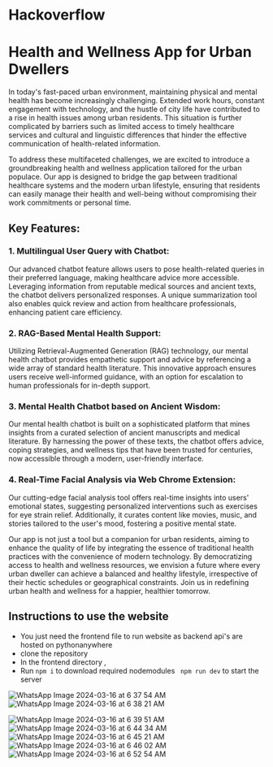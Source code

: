# Hackoverflow

# Health and Wellness App for Urban Dwellers
In today's fast-paced urban environment, maintaining physical and mental health has become increasingly challenging. Extended work hours, constant engagement with technology, and the hustle of city life have contributed to a rise in health issues among urban residents. This situation is further complicated by barriers such as limited access to timely healthcare services and cultural and linguistic differences that hinder the effective communication of health-related information.

To address these multifaceted challenges, we are excited to introduce a groundbreaking health and wellness application tailored for the urban populace. Our app is designed to bridge the gap between traditional healthcare systems and the modern urban lifestyle, ensuring that residents can easily manage their health and well-being without compromising their work commitments or personal time.

## Key Features:

### 1. Multilingual User Query with Chatbot:
Our advanced chatbot feature allows users to pose health-related queries in their preferred language, making healthcare advice more accessible. Leveraging information from reputable medical sources and ancient texts, the chatbot delivers personalized responses. A unique summarization tool also enables quick review and action from healthcare professionals, enhancing patient care efficiency.

### 2. RAG-Based Mental Health Support:
Utilizing Retrieval-Augmented Generation (RAG) technology, our mental health chatbot provides empathetic support and advice by referencing a wide array of standard health literature. This innovative approach ensures users receive well-informed guidance, with an option for escalation to human professionals for in-depth support.

### 3. Mental Health Chatbot based on Ancient Wisdom:
Our mental health chatbot is built on a sophisticated platform that mines insights from a curated selection of ancient manuscripts and medical literature. By harnessing the power of these texts, the chatbot offers advice, coping strategies, and wellness tips that have been trusted for centuries, now accessible through a modern, user-friendly interface.

### 4. Real-Time Facial Analysis via Web Chrome Extension:
Our cutting-edge facial analysis tool offers real-time insights into users' emotional states, suggesting personalized interventions such as exercises for eye strain relief. Additionally, it curates content like movies, music, and stories tailored to the user's mood, fostering a positive mental state.

Our app is not just a tool but a companion for urban residents, aiming to enhance the quality of life by integrating the essence of traditional health practices with the convenience of modern technology. By democratizing access to health and wellness resources, we envision a future where every urban dweller can achieve a balanced and healthy lifestyle, irrespective of their hectic schedules or geographical constraints. Join us in redefining urban health and wellness for a happier, healthier tomorrow.

## Instructions to use the website

* You just need the frontend file to run website as backend api's are hosted on pythonanywhere
* clone the repository
* In the frontend directory ,
* Run ``` npm i ``` to download required nodemodules
  ``` npm run dev``` to start the server

![WhatsApp Image 2024-03-16 at 6 37 54 AM](https://github.com/Tejas-1704/Hackoverflow/assets/97530889/5a14603e-1fa4-474e-8c9f-bc8c6425466f)
![WhatsApp Image 2024-03-16 at 6 38 21 AM](https://github.com/Tejas-1704/Hackoverflow/assets/97530889/d425b95d-ba01-46c1-b0e7-5397e7a02fc9)

![WhatsApp Image 2024-03-16 at 6 39 51 AM](https://github.com/Tejas-1704/Hackoverflow/assets/97530889/71b40ec8-9bc9-4a7a-a324-4dc0c37a5b1b)
![WhatsApp Image 2024-03-16 at 6 44 34 AM](https://github.com/Tejas-1704/Hackoverflow/assets/97530889/c35e1a5f-0ad0-401a-a213-806632656f1b)
![WhatsApp Image 2024-03-16 at 6 45 21 AM](https://github.com/Tejas-1704/Hackoverflow/assets/97530889/79141300-2299-40b1-bf38-55e05e73da56)
![WhatsApp Image 2024-03-16 at 6 46 02 AM](https://github.com/Tejas-1704/Hackoverflow/assets/97530889/54c0848c-0dae-48f6-86d1-7bf1d08d651c)
![WhatsApp Image 2024-03-16 at 6 52 54 AM](https://github.com/Tejas-1704/Hackoverflow/assets/97530889/a09ee0ae-9306-45d1-ac74-1d1ce6d8534f)

